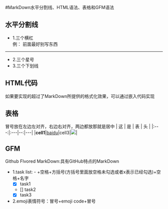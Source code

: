 #MarkDown水平分割线、HTML语法、表格和GFM语法  


## 水平分割线  
- 1.三个横杠  
例： 
前面最好别写东西
---
- 2.三个星号
- 3.三个下划线

## HTML代码  
如果要实现的超过了MarkDown所提供的格式化效果，可以通过嵌入代码实现

## 表格  
冒号放在左边左对齐，右边右对齐，两边都放那就是居中
| 这 | 是 | 表 | 头 |
|:---:|:---|--:|---|
|**cell1**|[baidu]|cell3|![][baidu_logo]|


## GFM
Github Flvored MarkDown:具有GitHub特点的MarkDown
- 1.task list: - +空格+方括号(方括号里面放空格未勾选或者x表示已经勾选)+空格+名字
	- [x] task1
	- [] task2
	- [x] task3
	
- 2.emoji表情符号：冒号+emoji code+冒号
	
[baidu_logo]:https://ss0.bdstatic.com/5aV1bjqh_Q23odCf/static/superman/img/logo/bd_logo1_31bdc765.png
[baidu]:https://www.baidu.com
